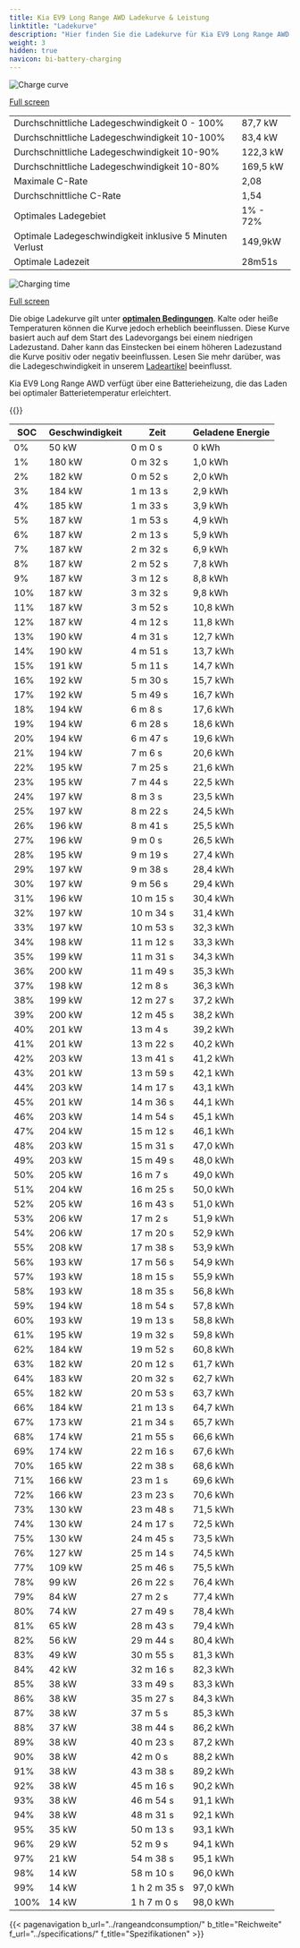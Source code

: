 ```yaml
---
title: Kia EV9 Long Range AWD Ladekurve & Leistung
linktitle: "Ladekurve"
description: "Hier finden Sie die Ladekurve für Kia EV9 Long Range AWD."
weight: 3
hidden: true
navicon: bi-battery-charging
---
```

<!-- markdownlint-disable MD033 -->
<img src="/images/models/kia/ev9/ev9_long_range_awd/chargingcurve.svg" alt="Charge curve" class="img-fluid">

[Full screen](/images/models/kia/ev9/ev9_long_range_awd/chargingcurve.svg)


<table class="table table-striped border">
<tbody>
<tr>
<td>Durchschnittliche Ladegeschwindigkeit 0 - 100%</td><td>87,7 kW</td>
</tr>
<tr>
<td>Durchschnittliche Ladegeschwindigkeit 10-100%</td><td>83,4 kW</td>
</tr>
<tr>
<td>Durchschnittliche Ladegeschwindigkeit 10-90%</td><td>122,3 kW</td>
</tr>
<tr>
<td>Durchschnittliche Ladegeschwindigkeit 10-80%</td><td>169,5 kW</td>
</tr>
<tr>
<td>Maximale C-Rate</td><td>2,08</td>
</tr>
<tr>
<td>Durchschnittliche C-Rate</td><td>1,54</td>
</tr>
<tr>
<td>Optimales Ladegebiet</td><td>1% - 72%</td>
</tr>
<tr>
<td>Optimale Ladegeschwindigkeit inklusive 5 Minuten Verlust</td><td>149,9kW</td>
</tr>
<tr>
<td>Optimale Ladezeit</td><td>28m51s</td>
</tr>
</tbody>
</table>
<img src="/images/models/kia/ev9/ev9_long_range_awd/chargingtime.svg" alt="Charging time" class="img-fluid">

[Full screen](/images/models/kia/ev9/ev9_long_range_awd/chargingtime.svg)


Die obige Ladekurve gilt unter **[optimalen Bedingungen](../../../../../technology/battery/charging/#temperature)**. Kalte oder heiße Temperaturen können die Kurve jedoch erheblich beeinflussen. Diese Kurve basiert auch auf dem Start des Ladevorgangs bei einem niedrigen Ladezustand. Daher kann das Einstecken bei einem höheren Ladezustand die Kurve positiv oder negativ beeinflussen. Lesen Sie mehr darüber, was die Ladegeschwindigkeit in unserem [Ladeartikel](../../../../../technology/battery/charging/) beeinflusst.


Kia EV9 Long Range AWD verfügt über eine Batterieheizung, die das Laden bei optimaler Batterietemperatur erleichtert.


{{<evkxdisplayaddarticle />}}
<table class="table table-striped border">
<thead>
<tr><th>SOC</th><th>Geschwindigkeit</th><th>Zeit</th><th>Geladene Energie</th></tr>
</thead>
<tbody>
<tr>
<td>0%</td><td>50 kW</td><td> 0 m 0 s </td><td>0 kWh </td>
</tr>
<tr>
<td>1%</td><td>180 kW</td><td> 0 m 32 s </td><td>1,0 kWh </td>
</tr>
<tr>
<td>2%</td><td>182 kW</td><td> 0 m 52 s </td><td>2,0 kWh </td>
</tr>
<tr>
<td>3%</td><td>184 kW</td><td> 1 m 13 s </td><td>2,9 kWh </td>
</tr>
<tr>
<td>4%</td><td>185 kW</td><td> 1 m 33 s </td><td>3,9 kWh </td>
</tr>
<tr>
<td>5%</td><td>187 kW</td><td> 1 m 53 s </td><td>4,9 kWh </td>
</tr>
<tr>
<td>6%</td><td>187 kW</td><td> 2 m 13 s </td><td>5,9 kWh </td>
</tr>
<tr>
<td>7%</td><td>187 kW</td><td> 2 m 32 s </td><td>6,9 kWh </td>
</tr>
<tr>
<td>8%</td><td>187 kW</td><td> 2 m 52 s </td><td>7,8 kWh </td>
</tr>
<tr>
<td>9%</td><td>187 kW</td><td> 3 m 12 s </td><td>8,8 kWh </td>
</tr>
<tr>
<td>10%</td><td>187 kW</td><td> 3 m 32 s </td><td>9,8 kWh </td>
</tr>
<tr>
<td>11%</td><td>187 kW</td><td> 3 m 52 s </td><td>10,8 kWh </td>
</tr>
<tr>
<td>12%</td><td>187 kW</td><td> 4 m 12 s </td><td>11,8 kWh </td>
</tr>
<tr>
<td>13%</td><td>190 kW</td><td> 4 m 31 s </td><td>12,7 kWh </td>
</tr>
<tr>
<td>14%</td><td>190 kW</td><td> 4 m 51 s </td><td>13,7 kWh </td>
</tr>
<tr>
<td>15%</td><td>191 kW</td><td> 5 m 11 s </td><td>14,7 kWh </td>
</tr>
<tr>
<td>16%</td><td>192 kW</td><td> 5 m 30 s </td><td>15,7 kWh </td>
</tr>
<tr>
<td>17%</td><td>192 kW</td><td> 5 m 49 s </td><td>16,7 kWh </td>
</tr>
<tr>
<td>18%</td><td>194 kW</td><td> 6 m 8 s </td><td>17,6 kWh </td>
</tr>
<tr>
<td>19%</td><td>194 kW</td><td> 6 m 28 s </td><td>18,6 kWh </td>
</tr>
<tr>
<td>20%</td><td>194 kW</td><td> 6 m 47 s </td><td>19,6 kWh </td>
</tr>
<tr>
<td>21%</td><td>194 kW</td><td> 7 m 6 s </td><td>20,6 kWh </td>
</tr>
<tr>
<td>22%</td><td>195 kW</td><td> 7 m 25 s </td><td>21,6 kWh </td>
</tr>
<tr>
<td>23%</td><td>195 kW</td><td> 7 m 44 s </td><td>22,5 kWh </td>
</tr>
<tr>
<td>24%</td><td>197 kW</td><td> 8 m 3 s </td><td>23,5 kWh </td>
</tr>
<tr>
<td>25%</td><td>197 kW</td><td> 8 m 22 s </td><td>24,5 kWh </td>
</tr>
<tr>
<td>26%</td><td>196 kW</td><td> 8 m 41 s </td><td>25,5 kWh </td>
</tr>
<tr>
<td>27%</td><td>196 kW</td><td> 9 m 0 s </td><td>26,5 kWh </td>
</tr>
<tr>
<td>28%</td><td>195 kW</td><td> 9 m 19 s </td><td>27,4 kWh </td>
</tr>
<tr>
<td>29%</td><td>197 kW</td><td> 9 m 38 s </td><td>28,4 kWh </td>
</tr>
<tr>
<td>30%</td><td>197 kW</td><td> 9 m 56 s </td><td>29,4 kWh </td>
</tr>
<tr>
<td>31%</td><td>196 kW</td><td> 10 m 15 s </td><td>30,4 kWh </td>
</tr>
<tr>
<td>32%</td><td>197 kW</td><td> 10 m 34 s </td><td>31,4 kWh </td>
</tr>
<tr>
<td>33%</td><td>197 kW</td><td> 10 m 53 s </td><td>32,3 kWh </td>
</tr>
<tr>
<td>34%</td><td>198 kW</td><td> 11 m 12 s </td><td>33,3 kWh </td>
</tr>
<tr>
<td>35%</td><td>199 kW</td><td> 11 m 31 s </td><td>34,3 kWh </td>
</tr>
<tr>
<td>36%</td><td>200 kW</td><td> 11 m 49 s </td><td>35,3 kWh </td>
</tr>
<tr>
<td>37%</td><td>198 kW</td><td> 12 m 8 s </td><td>36,3 kWh </td>
</tr>
<tr>
<td>38%</td><td>199 kW</td><td> 12 m 27 s </td><td>37,2 kWh </td>
</tr>
<tr>
<td>39%</td><td>200 kW</td><td> 12 m 45 s </td><td>38,2 kWh </td>
</tr>
<tr>
<td>40%</td><td>201 kW</td><td> 13 m 4 s </td><td>39,2 kWh </td>
</tr>
<tr>
<td>41%</td><td>201 kW</td><td> 13 m 22 s </td><td>40,2 kWh </td>
</tr>
<tr>
<td>42%</td><td>203 kW</td><td> 13 m 41 s </td><td>41,2 kWh </td>
</tr>
<tr>
<td>43%</td><td>201 kW</td><td> 13 m 59 s </td><td>42,1 kWh </td>
</tr>
<tr>
<td>44%</td><td>203 kW</td><td> 14 m 17 s </td><td>43,1 kWh </td>
</tr>
<tr>
<td>45%</td><td>201 kW</td><td> 14 m 36 s </td><td>44,1 kWh </td>
</tr>
<tr>
<td>46%</td><td>203 kW</td><td> 14 m 54 s </td><td>45,1 kWh </td>
</tr>
<tr>
<td>47%</td><td>204 kW</td><td> 15 m 12 s </td><td>46,1 kWh </td>
</tr>
<tr>
<td>48%</td><td>203 kW</td><td> 15 m 31 s </td><td>47,0 kWh </td>
</tr>
<tr>
<td>49%</td><td>203 kW</td><td> 15 m 49 s </td><td>48,0 kWh </td>
</tr>
<tr>
<td>50%</td><td>205 kW</td><td> 16 m 7 s </td><td>49,0 kWh </td>
</tr>
<tr>
<td>51%</td><td>204 kW</td><td> 16 m 25 s </td><td>50,0 kWh </td>
</tr>
<tr>
<td>52%</td><td>205 kW</td><td> 16 m 43 s </td><td>51,0 kWh </td>
</tr>
<tr>
<td>53%</td><td>206 kW</td><td> 17 m 2 s </td><td>51,9 kWh </td>
</tr>
<tr>
<td>54%</td><td>206 kW</td><td> 17 m 20 s </td><td>52,9 kWh </td>
</tr>
<tr>
<td>55%</td><td>208 kW</td><td> 17 m 38 s </td><td>53,9 kWh </td>
</tr>
<tr>
<td>56%</td><td>193 kW</td><td> 17 m 56 s </td><td>54,9 kWh </td>
</tr>
<tr>
<td>57%</td><td>193 kW</td><td> 18 m 15 s </td><td>55,9 kWh </td>
</tr>
<tr>
<td>58%</td><td>193 kW</td><td> 18 m 35 s </td><td>56,8 kWh </td>
</tr>
<tr>
<td>59%</td><td>194 kW</td><td> 18 m 54 s </td><td>57,8 kWh </td>
</tr>
<tr>
<td>60%</td><td>193 kW</td><td> 19 m 13 s </td><td>58,8 kWh </td>
</tr>
<tr>
<td>61%</td><td>195 kW</td><td> 19 m 32 s </td><td>59,8 kWh </td>
</tr>
<tr>
<td>62%</td><td>184 kW</td><td> 19 m 52 s </td><td>60,8 kWh </td>
</tr>
<tr>
<td>63%</td><td>182 kW</td><td> 20 m 12 s </td><td>61,7 kWh </td>
</tr>
<tr>
<td>64%</td><td>183 kW</td><td> 20 m 32 s </td><td>62,7 kWh </td>
</tr>
<tr>
<td>65%</td><td>182 kW</td><td> 20 m 53 s </td><td>63,7 kWh </td>
</tr>
<tr>
<td>66%</td><td>184 kW</td><td> 21 m 13 s </td><td>64,7 kWh </td>
</tr>
<tr>
<td>67%</td><td>173 kW</td><td> 21 m 34 s </td><td>65,7 kWh </td>
</tr>
<tr>
<td>68%</td><td>174 kW</td><td> 21 m 55 s </td><td>66,6 kWh </td>
</tr>
<tr>
<td>69%</td><td>174 kW</td><td> 22 m 16 s </td><td>67,6 kWh </td>
</tr>
<tr>
<td>70%</td><td>165 kW</td><td> 22 m 38 s </td><td>68,6 kWh </td>
</tr>
<tr>
<td>71%</td><td>166 kW</td><td> 23 m 1 s </td><td>69,6 kWh </td>
</tr>
<tr>
<td>72%</td><td>166 kW</td><td> 23 m 23 s </td><td>70,6 kWh </td>
</tr>
<tr>
<td>73%</td><td>130 kW</td><td> 23 m 48 s </td><td>71,5 kWh </td>
</tr>
<tr>
<td>74%</td><td>130 kW</td><td> 24 m 17 s </td><td>72,5 kWh </td>
</tr>
<tr>
<td>75%</td><td>130 kW</td><td> 24 m 45 s </td><td>73,5 kWh </td>
</tr>
<tr>
<td>76%</td><td>127 kW</td><td> 25 m 14 s </td><td>74,5 kWh </td>
</tr>
<tr>
<td>77%</td><td>109 kW</td><td> 25 m 46 s </td><td>75,5 kWh </td>
</tr>
<tr>
<td>78%</td><td>99 kW</td><td> 26 m 22 s </td><td>76,4 kWh </td>
</tr>
<tr>
<td>79%</td><td>84 kW</td><td> 27 m 2 s </td><td>77,4 kWh </td>
</tr>
<tr>
<td>80%</td><td>74 kW</td><td> 27 m 49 s </td><td>78,4 kWh </td>
</tr>
<tr>
<td>81%</td><td>65 kW</td><td> 28 m 43 s </td><td>79,4 kWh </td>
</tr>
<tr>
<td>82%</td><td>56 kW</td><td> 29 m 44 s </td><td>80,4 kWh </td>
</tr>
<tr>
<td>83%</td><td>49 kW</td><td> 30 m 55 s </td><td>81,3 kWh </td>
</tr>
<tr>
<td>84%</td><td>42 kW</td><td> 32 m 16 s </td><td>82,3 kWh </td>
</tr>
<tr>
<td>85%</td><td>38 kW</td><td> 33 m 49 s </td><td>83,3 kWh </td>
</tr>
<tr>
<td>86%</td><td>38 kW</td><td> 35 m 27 s </td><td>84,3 kWh </td>
</tr>
<tr>
<td>87%</td><td>38 kW</td><td> 37 m 5 s </td><td>85,3 kWh </td>
</tr>
<tr>
<td>88%</td><td>37 kW</td><td> 38 m 44 s </td><td>86,2 kWh </td>
</tr>
<tr>
<td>89%</td><td>38 kW</td><td> 40 m 23 s </td><td>87,2 kWh </td>
</tr>
<tr>
<td>90%</td><td>38 kW</td><td> 42 m 0 s </td><td>88,2 kWh </td>
</tr>
<tr>
<td>91%</td><td>38 kW</td><td> 43 m 38 s </td><td>89,2 kWh </td>
</tr>
<tr>
<td>92%</td><td>38 kW</td><td> 45 m 16 s </td><td>90,2 kWh </td>
</tr>
<tr>
<td>93%</td><td>38 kW</td><td> 46 m 54 s </td><td>91,1 kWh </td>
</tr>
<tr>
<td>94%</td><td>38 kW</td><td> 48 m 31 s </td><td>92,1 kWh </td>
</tr>
<tr>
<td>95%</td><td>35 kW</td><td> 50 m 13 s </td><td>93,1 kWh </td>
</tr>
<tr>
<td>96%</td><td>29 kW</td><td> 52 m 9 s </td><td>94,1 kWh </td>
</tr>
<tr>
<td>97%</td><td>21 kW</td><td> 54 m 38 s </td><td>95,1 kWh </td>
</tr>
<tr>
<td>98%</td><td>14 kW</td><td> 58 m 10 s </td><td>96,0 kWh </td>
</tr>
<tr>
<td>99%</td><td>14 kW</td><td>1 h 2 m 35 s </td><td>97,0 kWh </td>
</tr>
<tr>
<td>100%</td><td>14 kW</td><td>1 h 7 m 0 s </td><td>98,0 kWh </td>
</tr>
</tbody>
</table>


{{< pagenavigation b_url="../rangeandconsumption/" b_title="Reichweite" f_url="../specifications/" f_title="Spezifikationen" >}}
